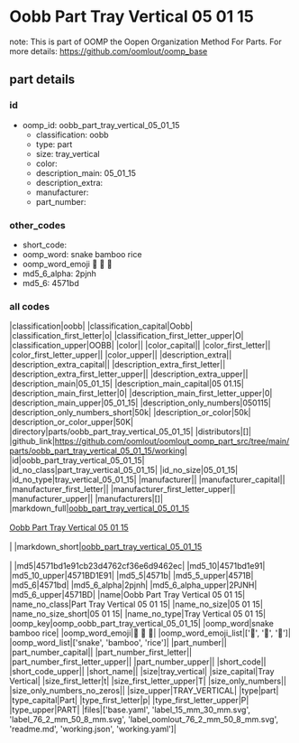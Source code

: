 # Oobb Part Tray Vertical 05 01 15  

note: This is part of OOMP the Oopen Organization Method For Parts. For more details: https://github.com/oomlout/oomp_base

##  part details





### id
* oomp_id: oobb_part_tray_vertical_05_01_15
  * classification: oobb
  * type: part
  * size: tray_vertical
  * color: 
  * description_main: 05_01_15
  * description_extra: 
  * manufacturer: 
  * part_number: 

### other_codes
* short_code: 
* oomp_word: snake bamboo rice
* oomp_word_emoji :snake: :bamboo: :rice:
* md5_6_alpha: 2pjnh
* md5_6: 4571bd

### all codes 
|classification|oobb|
|classification_capital|Oobb|
|classification_first_letter|o|
|classification_first_letter_upper|O|
|classification_upper|OOBB|
|color||
|color_capital||
|color_first_letter||
|color_first_letter_upper||
|color_upper||
|description_extra||
|description_extra_capital||
|description_extra_first_letter||
|description_extra_first_letter_upper||
|description_extra_upper||
|description_main|05_01_15|
|description_main_capital|05 01.15|
|description_main_first_letter|0|
|description_main_first_letter_upper|0|
|description_main_upper|05_01_15|
|description_only_numbers|050115|
|description_only_numbers_short|50k|
|description_or_color|50k|
|description_or_color_upper|50K|
|directory|parts/oobb_part_tray_vertical_05_01_15|
|distributors|[]|
|github_link|https://github.com/oomlout/oomlout_oomp_part_src/tree/main/parts/oobb_part_tray_vertical_05_01_15/working|
|id|oobb_part_tray_vertical_05_01_15|
|id_no_class|part_tray_vertical_05_01_15|
|id_no_size|05_01_15|
|id_no_type|tray_vertical_05_01_15|
|manufacturer||
|manufacturer_capital||
|manufacturer_first_letter||
|manufacturer_first_letter_upper||
|manufacturer_upper||
|manufacturers|[]|
|markdown_full|[oobb_part_tray_vertical_05_01_15](https://github.com/oomlout/oomlout_oomp_part_src/tree/main/parts/oobb_part_tray_vertical_05_01_15/working)<br>[](https://github.com/oomlout/oomlout_oomp_part_src/tree/main/parts/oobb_part_tray_vertical_05_01_15/working)<br>[Oobb Part Tray Vertical 05 01 15](https://github.com/oomlout/oomlout_oomp_part_src/tree/main/parts/oobb_part_tray_vertical_05_01_15/working)<br><br>|
|markdown_short|[oobb_part_tray_vertical_05_01_15](https://github.com/oomlout/oomlout_oomp_part_src/tree/main/parts/oobb_part_tray_vertical_05_01_15/working)<br><br>|
|md5|4571bd1e91cb23d4762cf36e6d9462ec|
|md5_10|4571bd1e91|
|md5_10_upper|4571BD1E91|
|md5_5|4571b|
|md5_5_upper|4571B|
|md5_6|4571bd|
|md5_6_alpha|2pjnh|
|md5_6_alpha_upper|2PJNH|
|md5_6_upper|4571BD|
|name|Oobb Part Tray Vertical 05 01 15|
|name_no_class|Part Tray Vertical 05 01 15|
|name_no_size|05 01 15|
|name_no_size_short|05 01 15|
|name_no_type|Tray Vertical 05 01 15|
|oomp_key|oomp_oobb_part_tray_vertical_05_01_15|
|oomp_word|snake bamboo rice|
|oomp_word_emoji|:snake: :bamboo: :rice:|
|oomp_word_emoji_list|[':snake:', ':bamboo:', ':rice:']|
|oomp_word_list|['snake', 'bamboo', 'rice']|
|part_number||
|part_number_capital||
|part_number_first_letter||
|part_number_first_letter_upper||
|part_number_upper||
|short_code||
|short_code_upper||
|short_name||
|size|tray_vertical|
|size_capital|Tray Vertical|
|size_first_letter|t|
|size_first_letter_upper|T|
|size_only_numbers||
|size_only_numbers_no_zeros||
|size_upper|TRAY_VERTICAL|
|type|part|
|type_capital|Part|
|type_first_letter|p|
|type_first_letter_upper|P|
|type_upper|PART|
|files|['base.yaml', 'label_15_mm_30_mm.svg', 'label_76_2_mm_50_8_mm.svg', 'label_oomlout_76_2_mm_50_8_mm.svg', 'readme.md', 'working.json', 'working.yaml']|

